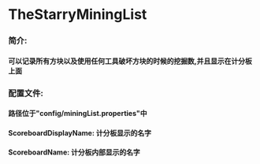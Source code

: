 # TheStarryMiningList 
### 简介:
#### 可以记录所有方块以及使用任何工具破坏方块的时候的挖掘数,并且显示在计分板上面

### 配置文件:
#### 路径位于"config/miningList.properties"中
#### ScoreboardDisplayName: 计分板显示的名字
#### ScoreboardName: 计分板内部显示的名字